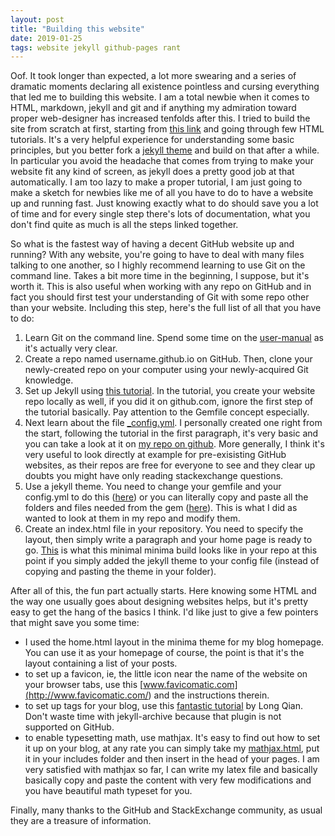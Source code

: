 ```yaml
---
layout: post
title: "Building this website"
date: 2019-01-25
tags: website jekyll github-pages rant
---
```


Oof. It took longer than expected, a lot more swearing and a series of dramatic moments declaring all existence pointless and cursing everything that led me to building this website. I am a total newbie when it comes to HTML, markdown, jekyll and git and if anything my admiration toward proper web-designer has increased tenfolds after this. I tried to build the site from scratch at first, starting from [this link](<http://jmcglone.com/guides/github-pages/>) and going through few HTML tutorials. It's a very helpful experience for understanding some basic principles, but you better fork a [jekyll theme](<https://jekyllrb.com/docs/themes/>) and build on that after a while. In particular you avoid the headache that comes from trying to make your website fit any kind of screen, as jekyll does a pretty good job at that automatically. I am too lazy to make a proper tutorial, I am just going to make a sketch for newbies like me of all you have to do to have a website up and running fast. Just knowing exactly what to do should save you a lot of time and for every single step there's lots of documentation, what you don't find quite as much is all the steps linked together.

So what is the fastest way of having a decent GitHub website up and running? With any website, you're going to have to deal with many files talking to one another, so I highly recommend learning to use Git on the command line. Takes a bit more time in the beginning, I suppose, but it's worth it. This is also useful when working with any repo on GitHub and in fact you should first test your understanding of Git with some repo other than your website. Including this step, here's the full list of all that you have to do:

1. Learn Git on the command line. Spend some time on the [user-manual](<https://git-scm.com/docs/user-manual.html>) as it's actually very clear.
1. Create a repo named username.github.io on GitHub. Then, clone your newly-created repo on your computer using your newly-acquired Git knowledge.
1. Set up Jekyll using [this tutorial](<https://help.github.com/articles/setting-up-your-github-pages-site-locally-with-jekyll/>). In the tutorial, you create your website repo locally as well, if you did it on github.com, ignore the first step of the tutorial basically. Pay attention to the Gemfile concept especially.
1. Next learn about the file [_config.yml](<https://help.github.com/articles/configuring-jekyll/>). I personally created one right from the start, following the tutorial in the first paragraph, it's very basic and you can take a look at it on [my repo on github](<https://github.com/ghostsandmachines/ghostsandmachines.github.io/blob/master/_config.yml>). More generally, I think it's very useful to look directly at example for pre-exisisting GitHub websites, as their repos are free for everyone to see and they clear up doubts you might have only reading stackexchange questions.
1. Use a jekyll theme. You need to change your gemfile and your config.yml to do this ([here](<https://help.github.com/articles/adding-a-jekyll-theme-to-your-github-pages-site/#platform-linux>)) or you can literally copy and paste all the folders and files needed from the gem ([here](<https://jekyllrb.com/docs/themes/#converting-gem-based-themes-to-regular-themes>)). This is what I did as wanted to look at them in my repo and modify them.
1. Create an index.html file in your repository. You need to specify the layout, then simply write a paragraph and your home page is ready to go. [This](<https://github.com/ghostsandmachines/ghostsandmachines.github.io/tree/basic_minima_build>) is what this minimal minima build looks like in your repo at this point if you simply added the jekyll theme to your config file (instead of copying and pasting the theme in your folder).


After all of this, the fun part actually starts. Here knowing some HTML and the way one usually goes about designing websites helps, but it's pretty easy to get the hang of the basics I think. I'd like just to give a few pointers that might save you some time:

* I used the home.html layout in the minima theme for my blog homepage. You can use it as your homepage of course, the point is that it's the layout containing a list of your posts.
* to set up a favicon, ie, the little icon near the name of the website on your browser tabs, use this [www.favicomatic.com](<http://www.favicomatic.com/>) and the instructions therein.
* to set up tags for your blog, use this [fantastic tutorial](<http://longqian.me/2017/02/09/github-jekyll-tag/>) by Long Qian. Don't waste time with jekyll-archive because that plugin is not supported on GitHub.
* to enable typesetting math, use mathjax. It's easy to find out how to set it up on your blog, at any rate you can simply take my [mathjax.html](<https://github.com/ghostsandmachines/ghostsandmachines.github.io/blob/master/_includes/mathjax.html>), put it in your includes folder and then insert in the head of your pages. I am very satisfied with mathjax so far, I can write my latex file and basically basically copy and paste the content with very few modifications and you have beautiful math typeset for you.

Finally, many thanks to the GitHub and StackExchange community, as usual they are a treasure of information.